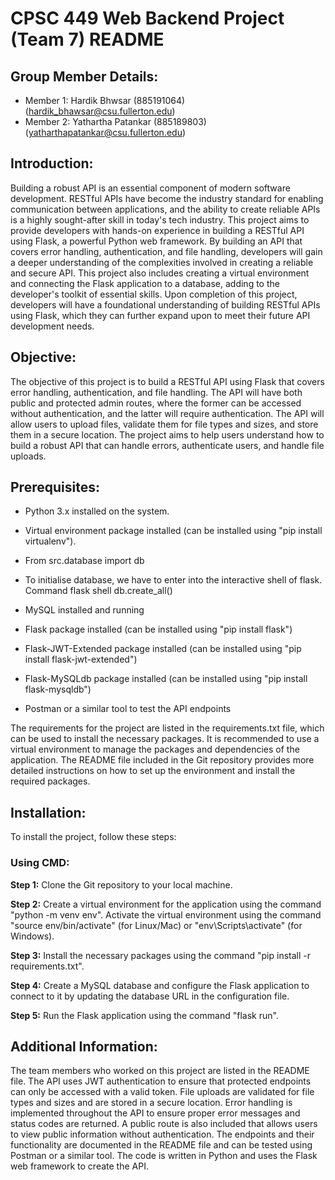 # **CPSC 449 Web Backend Project (Team 7) README**

## **Group Member Details:**
- Member 1: Hardik Bhwsar (885191064) (hardik_bhawsar@csu.fullerton.edu)
- Member 2: Yathartha Patankar (885189803) (yatharthapatankar@csu.fullerton.edu)

## **Introduction:**
Building a robust API is an essential component of modern software development. RESTful APIs have become the industry standard for enabling communication between applications, and the ability to create reliable APIs is a highly sought-after skill in today's tech industry. This project aims to provide developers with hands-on experience in building a RESTful API using Flask, a powerful Python web framework. By building an API that covers error handling, authentication, and file handling, developers will gain a deeper understanding of the complexities involved in creating a reliable and secure API. This project also includes creating a virtual environment and connecting the Flask application to a database, adding to the developer's toolkit of essential skills. Upon completion of this project, developers will have a foundational understanding of building RESTful APIs using Flask, which they can further expand upon to meet their future API development needs.

## **Objective:**
The objective of this project is to build a RESTful API using Flask that covers error handling, authentication, and file handling. The API will have both public and protected admin routes, where the former can be accessed without authentication, and the latter will require authentication. The API will allow users to upload files, validate them for file types and sizes, and store them in a secure location. The project aims to help users understand how to build a robust API that can handle errors, authenticate users, and handle file uploads.

## **Prerequisites:**
- Python 3.x installed on the system.

- Virtual environment package installed (can be installed using "pip install virtualenv"). 

- From src.database import db 

- To initialise database, we have to enter into the interactive shell of flask. 
Command flask shell 
db.create_all()

- MySQL installed and running

- Flask package installed (can be installed using "pip install flask")

- Flask-JWT-Extended package installed (can be installed using "pip install flask-jwt-extended")

- Flask-MySQLdb package installed (can be installed using "pip install flask-mysqldb")

- Postman or a similar tool to test the API endpoints

The requirements for the project are listed in the requirements.txt file, which can be used to install the necessary packages. It is recommended to use a virtual environment to manage the packages and dependencies of the application. The README file included in the Git repository provides more detailed instructions on how to set up the environment and install the required packages.



## **Installation:**
To install the project, follow these steps:

### **Using CMD:**
**Step 1:** Clone the Git repository to your local machine.

**Step 2:** Create a virtual environment for the application using the command "python -m venv env". Activate the virtual environment using the command "source env/bin/activate" (for Linux/Mac) or "env\Scripts\activate" (for Windows).

**Step 3:** Install the necessary packages using the command "pip install -r requirements.txt".

**Step 4:** Create a MySQL database and configure the Flask application to connect to it by updating the database URL in the configuration file.

**Step 5:** Run the Flask application using the command "flask run".



## **Additional Information:**
The team members who worked on this project are listed in the README file.
The API uses JWT authentication to ensure that protected endpoints can only be accessed with a valid token.
File uploads are validated for file types and sizes and are stored in a secure location.
Error handling is implemented throughout the API to ensure proper error messages and status codes are returned.
A public route is also included that allows users to view public information without authentication.
The endpoints and their functionality are documented in the README file and can be tested using Postman or a similar tool.
The code is written in Python and uses the Flask web framework to create the API.